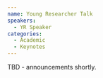```yaml
---
name: Young Researcher Talk
speakers:
  - YR Speaker
categories:
  - Academic
  - Keynotes
---
```


TBD - announcements shortly.